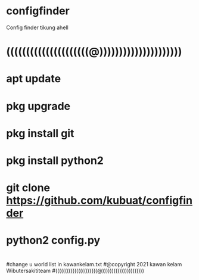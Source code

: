 # configfinder
Config finder tikung ahell

# (((((((((((((((((((((@)))))))))))))))))))))
# apt update
# pkg upgrade
# pkg install git 
# pkg install python2
# git clone https://github.com/kubuat/configfinder
# python2 config.py
# 
#change u world list in kawankelam.txt
#@copyright 2021 kawan kelam Wibutersakititeam
#((((((((((((((((((((((@))))))))))))))))))))))
